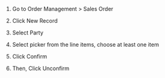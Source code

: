 
1. Go to Order Management > Sales Order
    
2. Click New Record
    
3. Select Party
    
4. Select picker from the line items, choose at least one item
    
5. Click Confirm
    
6. Then, Click Unconfirm